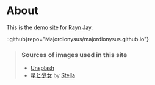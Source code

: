 # About
This is the demo site for [Rayn Jay](https://github.com/Majordionysus).

::github{repo="Majordionysus/majordionysus.github.io"}

> ### Sources of images used in this site
> - [Unsplash](https://unsplash.com/)
> - [星と少女](https://www.pixiv.net/artworks/108916539) by [Stella](https://www.pixiv.net/users/93273965)
